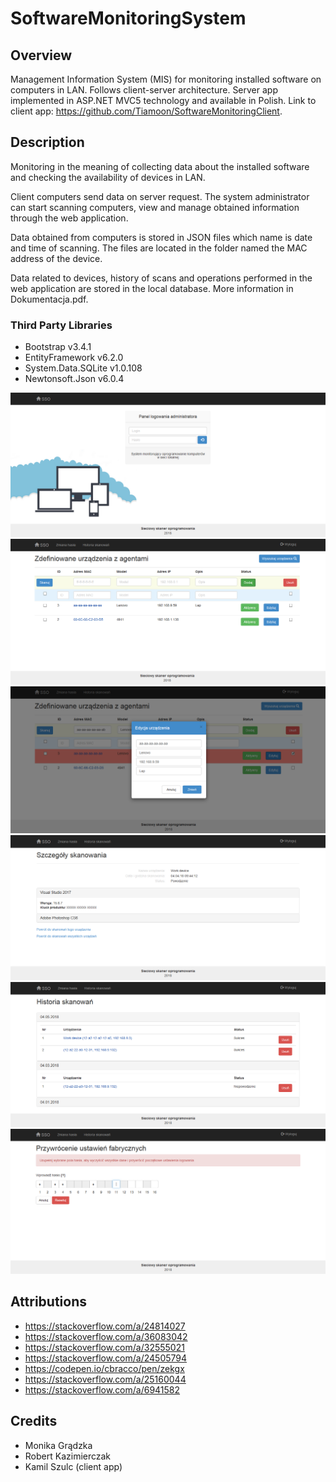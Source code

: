 # SoftwareMonitoringSystem

## Overview
Management Information System (MIS) for monitoring installed software on computers in LAN. Follows client-server architecture.  Server app implemented in ASP.NET MVC5 technology and available in Polish. Link to client app: https://github.com/Tiamoon/SoftwareMonitoringClient.

## Description
Monitoring in the meaning of collecting data about the installed software and checking the availability of devices in LAN.

Client computers send data on server request. The system administrator can start scanning computers, view and manage obtained information through the web application.

Data obtained from computers is stored in JSON files which name is date and time of scanning. The files are located in the folder named the MAC address of the device.

Data related to devices, history of scans and operations performed in the web application are stored in the local database. More information in Dokumentacja.pdf.

### Third Party Libraries
- Bootstrap v3.4.1
- EntityFramework v6.2.0
- System.Data.SQLite v1.0.108
- Newtonsoft.Json v6.0.4


![Home view](https://github.com/gradzka/SoftwareMonitoringSystem/blob/master/SoftwareMonitoringSystem/SoftwareMonitoringSystem/Assets/Screenshots/image18.png)
![Defined devices and agents](https://github.com/gradzka/SoftwareMonitoringSystem/blob/master/SoftwareMonitoringSystem/SoftwareMonitoringSystem/Assets/Screenshots/image7.png)
![Device edition](https://github.com/gradzka/SoftwareMonitoringSystem/blob/master/SoftwareMonitoringSystem/SoftwareMonitoringSystem/Assets/Screenshots/image4.png)
![Scan details](https://github.com/gradzka/SoftwareMonitoringSystem/blob/master/SoftwareMonitoringSystem/SoftwareMonitoringSystem/Assets/Screenshots/image10.png)
![Scans hictory](https://github.com/gradzka/SoftwareMonitoringSystem/blob/master/SoftwareMonitoringSystem/SoftwareMonitoringSystem/Assets/Screenshots/image17.png)
![Restoring factory settings](https://github.com/gradzka/SoftwareMonitoringSystem/blob/master/SoftwareMonitoringSystem/SoftwareMonitoringSystem/Assets/Screenshots/image14.png)

## Attributions
- https://stackoverflow.com/a/24814027
- https://stackoverflow.com/a/36083042
- https://stackoverflow.com/a/32555021
- https://stackoverflow.com/a/24505794
- https://codepen.io/cbracco/pen/zekgx
- https://stackoverflow.com/a/25160044 
- https://stackoverflow.com/a/6941582

## Credits
* Monika Grądzka
* Robert Kazimierczak
* Kamil Szulc (client app)
